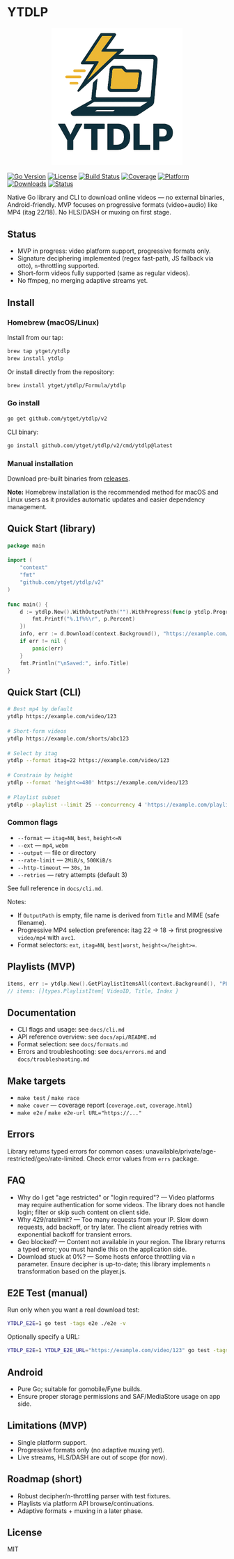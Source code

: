 # YTDLP

<div align="center">
  <img src="imgs/logo/YTDLP-logo.png" alt="YTDLP Logo" width="300">
</div>

[![Go Version](https://img.shields.io/badge/Go-1.21%2B-blue.svg)](https://golang.org/)
[![License](https://img.shields.io/badge/License-MIT-green.svg)](https://opensource.org/licenses/MIT)
[![Build Status](https://img.shields.io/badge/Build-Passing-brightgreen.svg)](https://github.com/ytget/ytdlp)
[![Coverage](https://img.shields.io/badge/Coverage-52.1%25-orange.svg)](https://github.com/ytget/ytdlp)
[![Platform](https://img.shields.io/badge/Platform-Linux%20%7C%20macOS%20%7C%20Windows-lightgrey.svg)](https://github.com/ytget/ytdlp)
[![Downloads](https://img.shields.io/badge/Downloads-1k%2B-orange.svg)](https://github.com/ytget/ytdlp)
[![Status](https://img.shields.io/badge/Status-MVP%20in%20Progress-yellow.svg)](https://github.com/ytget/ytdlp)

Native Go library and CLI to download online videos — no external binaries, Android-friendly. MVP focuses on progressive formats (video+audio) like MP4 (itag 22/18). No HLS/DASH or muxing on first stage.

## Status
- MVP in progress: video platform support, progressive formats only.
- Signature deciphering implemented (regex fast-path, JS fallback via otto), `n`-throttling supported.
- Short-form videos fully supported (same as regular videos).
- No ffmpeg, no merging adaptive streams yet.

## Install

### Homebrew (macOS/Linux)
Install from our tap:
```bash
brew tap ytget/ytdlp
brew install ytdlp
```

Or install directly from the repository:
```bash
brew install ytget/ytdlp/Formula/ytdlp
```

### Go install
```bash
go get github.com/ytget/ytdlp/v2
```

CLI binary:
```bash
go install github.com/ytget/ytdlp/v2/cmd/ytdlp@latest
```

### Manual installation
Download pre-built binaries from [releases](https://github.com/ytget/ytdlp/releases).

**Note:** Homebrew installation is the recommended method for macOS and Linux users as it provides automatic updates and easier dependency management.

## Quick Start (library)
```go
package main

import (
	"context"
	"fmt"
	"github.com/ytget/ytdlp/v2"
)

func main() {
	d := ytdlp.New().WithOutputPath("").WithProgress(func(p ytdlp.Progress) {
		fmt.Printf("%.1f%%\r", p.Percent)
	})
	info, err := d.Download(context.Background(), "https://example.com/video/123")
	if err != nil {
		panic(err)
	}
	fmt.Println("\nSaved:", info.Title)
}
```

## Quick Start (CLI)
```bash
# Best mp4 by default
ytdlp https://example.com/video/123

# Short-form videos
ytdlp https://example.com/shorts/abc123

# Select by itag
ytdlp --format itag=22 https://example.com/video/123

# Constrain by height
ytdlp --format 'height<=480' https://example.com/video/123

# Playlist subset
ytdlp --playlist --limit 25 --concurrency 4 'https://example.com/playlist/PLxxxx'
```

### Common flags
- `--format` — `itag=NN`, `best`, `height<=N`
- `--ext` — `mp4`, `webm`
- `--output` — file or directory
- `--rate-limit` — `2MiB/s`, `500KiB/s`
- `--http-timeout` — `30s`, `1m`
- `--retries` — retry attempts (default 3)

See full reference in `docs/cli.md`.

Notes:
- If `OutputPath` is empty, file name is derived from `Title` and MIME (safe filename).
- Progressive MP4 selection preference: itag 22 → 18 → first progressive `video/mp4` with `avc1`.
- Format selectors: `ext`, `itag=NN`, `best|worst`, `height<=/height>=`.

## Playlists (MVP)
```go
items, err := ytdlp.New().GetPlaylistItemsAll(context.Background(), "PLxxxx", 200)
// items: []types.PlaylistItem{ VideoID, Title, Index }
```

## Documentation
- CLI flags and usage: see `docs/cli.md`
- API reference overview: see `docs/api/README.md`
- Format selection: see `docs/formats.md`
- Errors and troubleshooting: see `docs/errors.md` and `docs/troubleshooting.md`

## Make targets
- `make test` / `make race`
- `make cover` — coverage report (`coverage.out`, `coverage.html`)
- `make e2e` / `make e2e-url URL="https://..."`

## Errors
Library returns typed errors for common cases: unavailable/private/age-restricted/geo/rate-limited. Check error values from `errs` package.

## FAQ
- Why do I get "age restricted" or "login required"? — Video platforms may require authentication for some videos. The library does not handle login; filter or skip such content on client side.
- Why 429/ratelimit? — Too many requests from your IP. Slow down requests, add backoff, or try later. The client already retries with exponential backoff for transient errors.
- Geo blocked? — Content not available in your region. The library returns a typed error; you must handle this on the application side.
- Download stuck at 0%? — Some hosts enforce throttling via `n` parameter. Ensure decipher is up-to-date; this library implements `n` transformation based on the player.js.

## E2E Test (manual)
Run only when you want a real download test:
```bash
YTDLP_E2E=1 go test -tags e2e ./e2e -v
```
Optionally specify a URL:
```bash
YTDLP_E2E=1 YTDLP_E2E_URL="https://example.com/video/123" go test -tags e2e ./e2e -v
```

## Android
- Pure Go; suitable for gomobile/Fyne builds.
- Ensure proper storage permissions and SAF/MediaStore usage on app side.

## Limitations (MVP)
- Single platform support.
- Progressive formats only (no adaptive muxing yet).
- Live streams, HLS/DASH are out of scope (for now).

## Roadmap (short)
- Robust decipher/n-throttling parser with test fixtures.
- Playlists via platform API browse/continuations.
- Adaptive formats + muxing in a later phase.

## License
MIT

